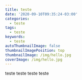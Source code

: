 ```yaml
---
title: teste
date: '2020-09-10T09:35:24-03:00'
categories:
  - teste
tags:
  - teste
keywords:
  - teste
autoThumbnailImage: false
thumbnailImagePosition: top
thumbnailImage: /img/hello.jpg
coverImage: /img/hello.jpg
---
```

teste teste teste teste

